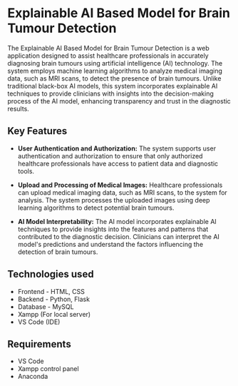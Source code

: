 # Explainable AI Based Model for Brain Tumour Detection

The Explainable AI Based Model for Brain Tumour Detection is a web application designed to assist healthcare professionals in accurately diagnosing brain tumours using artificial intelligence (AI) technology.
The system employs machine learning algorithms to analyze medical imaging data, such as MRI scans, to detect the presence of brain tumours. 
Unlike traditional black-box AI models, this system incorporates explainable AI techniques to provide clinicians with insights into the decision-making process of the AI model, 
enhancing transparency and trust in the diagnostic results.

## Key Features
- **User Authentication and Authorization:** The system supports user authentication and authorization to ensure that only authorized healthcare professionals have access to patient data and diagnostic tools.

- **Upload and Processing of Medical Images:** Healthcare professionals can upload medical imaging data, such as MRI scans, to the system for analysis. The system processes the uploaded images using deep learning algorithms to detect potential brain tumours.

- **AI Model Interpretability:**  The AI model incorporates explainable AI techniques to provide insights into the features and patterns that contributed to the diagnostic decision. Clinicians can interpret the AI model's predictions and understand the factors influencing the detection of brain tumours.


## Technologies used

- Frontend - HTML, CSS
- Backend - Python, Flask
- Database - MySQL
- Xampp (For local server)
- VS Code (IDE)


## Requirements

- VS Code
- Xampp control panel
- Anaconda





